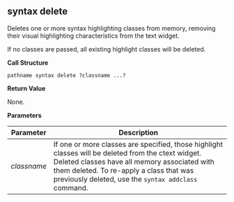 ## syntax delete

Deletes one or more syntax highlighting classes from memory, removing their visual highlighting characteristics from the text widget.

If no classes are passed, all existing highlight classes will be deleted.

**Call Structure**

`pathname syntax delete ?classname ...?`

**Return Value**

None.

**Parameters**

| Parameter | Description |
| - | - |
| _classname_ | If one or more classes are specified, those highlight classes will be deleted from the ctext widget.  Deleted classes have all memory associated with them deleted.  To re-apply a class that was previously deleted, use the `syntax addclass` command. |
